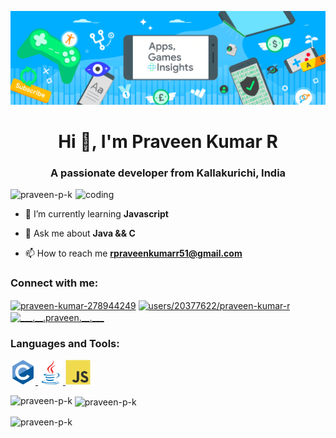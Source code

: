 ![logo](https://github.com/Praveen-p-k/Praveen-p-k/blob/main/apps%2C%20games.png)

<h1 align="center">Hi 👋, I'm Praveen Kumar R</h1>
<h3 align="center">A passionate developer from Kallakurichi, India</h3>

<img align="right" alt="coding" width="400" src="https://media.giphy.com/media/qgQUggAC3Pfv687qPC/giphy.gif">

<p align="left"> <img src="https://komarev.com/ghpvc/?username=praveen-p-k&label=Profile%20views&color=0e75b6&style=flat" alt="praveen-p-k" /> </p>

- 🌱 I’m currently learning **Javascript**

- 💬 Ask me about **Java && C**

- 📫 How to reach me **rpraveenkumarr51@gmail.com**

<h3 align="left">Connect with me:</h3>
<p align="left">
<a href="https://linkedin.com/in/praveen-kumar-278944249" target="blank"><img align="center" src="https://raw.githubusercontent.com/rahuldkjain/github-profile-readme-generator/master/src/images/icons/Social/linked-in-alt.svg" alt="praveen-kumar-278944249" height="30" width="40" /></a>
<a href="https://stackoverflow.com/users/20377622/praveen-kumar-r" target="blank"><img align="center" src="https://raw.githubusercontent.com/rahuldkjain/github-profile-readme-generator/master/src/images/icons/Social/stack-overflow.svg" alt="users/20377622/praveen-kumar-r" height="30" width="40" /></a>
<a href="https://instagram.com/___.__.praveen.__.___" target="blank"><img align="center" src="https://raw.githubusercontent.com/rahuldkjain/github-profile-readme-generator/master/src/images/icons/Social/instagram.svg" alt="___.__.praveen.__.___" height="30" width="40" /></a>
</p>

<h3 align="left">Languages and Tools:</h3>
<p align="left"> <a href="https://www.cprogramming.com/" target="_blank" rel="noreferrer"> <img src="https://raw.githubusercontent.com/devicons/devicon/master/icons/c/c-original.svg" alt="c" width="40" height="40"/> </a> <a href="https://www.java.com" target="_blank" rel="noreferrer"> <img src="https://raw.githubusercontent.com/devicons/devicon/master/icons/java/java-original.svg" alt="java" width="40" height="40"/> </a> <a href="https://developer.mozilla.org/en-US/docs/Web/JavaScript" target="_blank" rel="noreferrer"> <img src="https://raw.githubusercontent.com/devicons/devicon/master/icons/javascript/javascript-original.svg" alt="javascript" width="40" height="40"/> </a> </p>

<p><img align="left" src="https://github-readme-stats.vercel.app/api/top-langs?username=praveen-p-k&show_icons=true&locale=en&layout=compact" alt="praveen-p-k" /></p>

<p>&nbsp;<img align="center" src="https://github-readme-stats.vercel.app/api?username=praveen-p-k&show_icons=true&locale=en" alt="praveen-p-k" /></p>

<p><img align="center" src="https://github-readme-streak-stats.herokuapp.com/?user=praveen-p-k&" alt="praveen-p-k" /></p>

